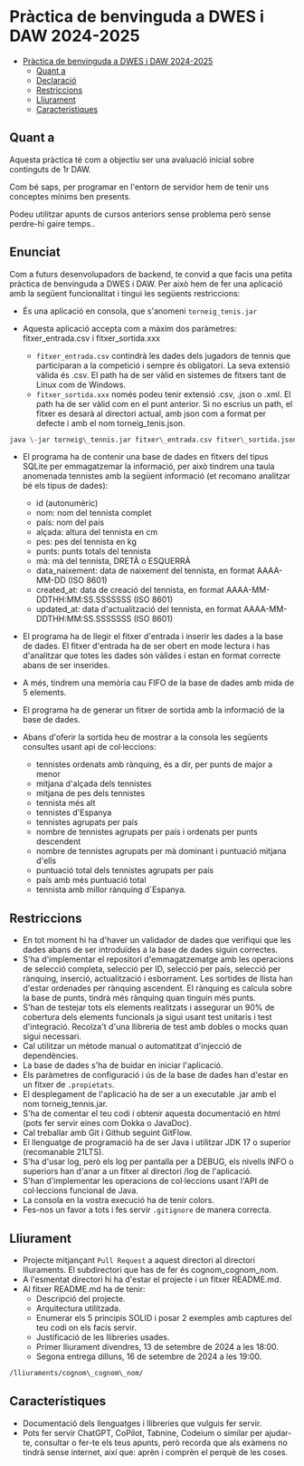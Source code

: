 # Pràctica de benvinguda a DWES i DAW 2024-2025

- [Pràctica de benvinguda a DWES i DAW 2024-2025](#práctica-de-bienvenida-a-dwes-y-daw-2024-2025)
    - [Quant a](#acerca-de)
    - [Declaració](#enunciado)
    - [Restriccions](#restricciones)
    - [Lliurament](#entrega)
    - [Característiques](#recursos)

## **Quant a**

Aquesta pràctica té com a objectiu ser una avaluació inicial sobre continguts de 1r DAW.

Com bé saps, per programar en l'entorn de servidor hem de tenir uns conceptes mínims ben presents.

Podeu utilitzar apunts de cursos anteriors sense problema però sense perdre-hi gaire temps..

## **Enunciat**

Com a futurs desenvolupadors de backend, te convid a que facis una petita pràctica de benvinguda a DWES i DAW. Per això hem de fer una aplicació amb la següent funcionalitat i tingui les següents restriccions:

- És una aplicació en consola, que s'anomeni `torneig_tenis.jar`

- Aquesta aplicació accepta com a màxim dos paràmetres: fitxer\_entrada.csv i fitxer\_sortida.xxx

    - `fitxer_entrada.csv` contindrà les dades dels jugadors de tennis que participaran a la competició i sempre és obligatori. La seva extensió vàlida és .csv. El path ha de ser vàlid en sistemes de fitxers tant de Linux com de Windows.
    - `fitxer_sortida.xxx` només podeu tenir extensió .csv, .json o .xml. El path ha de ser vàlid com en el punt anterior. Si no escrius un path, el fitxer es desarà al directori actual, amb json com a format per defecte i amb el nom torneig\_tenis.json.

```bash
java \-jar torneig\_tennis.jar fitxer\_entrada.csv fitxer\_sortida.json
``` 

- El programa ha de contenir una base de dades en fitxers del tipus SQLite per emmagatzemar la informació, per això tindrem una taula anomenada tennistes amb la següent informació (et recomano analitzar bé els tipus de dades):

    - id (autonumèric)
    - nom: nom del tennista complet
    - país: nom del país
    - alçada: altura del tennista en cm
    - pes: pes del tennista en kg
    - punts: punts totals del tennista
    - mà: mà del tennista, DRETÀ o ESQUERRÀ
    - data\_naixement: data de naixement del tennista, en format AAAA-MM-DD (ISO 8601\)
    - created\_at: data de creació del tennista, en format AAAA-MM-DDTHH:MM:SS.SSSSSSS (ISO 8601\)
    - updated\_at: data d'actualització del tennista, en format AAAA-MM-DDTHH:MM:SS.SSSSSSS (ISO 8601\)


- El programa ha de llegir el fitxer d'entrada i inserir les dades a la base de dades. El fitxer d'entrada ha de ser obert en mode lectura i has d'analitzar que totes les dades són vàlides i estan en format correcte abans de ser inserides.

- A més, tindrem una memòria cau FIFO de la base de dades amb mida de 5 elements.

- El programa ha de generar un fitxer de sortida amb la informació de la base de dades.

- Abans d'oferir la sortida heu de mostrar a la consola les següents consultes usant api de col·leccions:

    - tennistes ordenats amb rànquing, és a dir, per punts de major a menor
    - mitjana d'alçada dels tennistes
    - mitjana de pes dels tennistes
    - tennista més alt
    - tennistes d'Espanya
    - tennistes agrupats per país
    - nombre de tennistes agrupats per país i ordenats per punts descendent
    - nombre de tennistes agrupats per mà dominant i puntuació mitjana d'ells
    - puntuació total dels tennistes agrupats per país
    - país amb més puntuació total
    - tennista amb millor rànquing d´Espanya.

## **Restriccions**

- En tot moment hi ha d'haver un validador de dades que verifiqui que les dades abans de ser introduïdes a la base de dades siguin correctes.
- S'ha d'implementar el repositori d'emmagatzematge amb les operacions de selecció completa, selecció per ID, selecció per país, selecció per rànquing, inserció, actualització i esborrament. Les sortides de llista han d'estar ordenades per rànquing ascendent. El rànquing es calcula sobre la base de punts, tindrà més rànquing quan tinguin més punts.
- S'han de testejar tots els elements realitzats i assegurar un 90% de cobertura dels elements funcionals ja sigui usant test unitaris i test d'integració. Recolza't d'una llibreria de test amb dobles o mocks quan sigui necessari.
- Cal utilitzar un mètode manual o automatitzat d'injecció de dependències.
- La base de dades s'ha de buidar en iniciar l'aplicació.
- Els paràmetres de configuració i ús de la base de dades han d'estar en un fitxer de `.propietats`.
- El desplegament de l'aplicació ha de ser a un executable .jar amb el nom torneig\_tennis.jar.
- S'ha de comentar el teu codi i obtenir aquesta documentació en html (pots fer servir eines com Dokka o JavaDoc).
- Cal treballar amb Git i Github seguint GitFlow.
- El llenguatge de programació ha de ser Java i utilitzar JDK 17 o superior (recomanable 21LTS).
- S'ha d'usar log, però els log per pantalla per a DEBUG, els nivells INFO o superiors han d'anar a un fitxer al directori /log de l'aplicació.
- S'han d'implementar les operacions de col·leccions usant l'API de col·leccions funcional de Java.
- La consola en la vostra execució ha de tenir colors.
- Fes-nos un favor a tots i fes servir `.gitignore` de manera correcta.

## **Lliurament**

- Projecte mitjançant `Pull Request` a aquest directori al directori lliuraments. El subdirectori que has de fer és cognom\_cognom\_nom.
- A l'esmentat directori hi ha d'estar el projecte i un fitxer README.md.
- Al fitxer README.md ha de tenir:
    - Descripció del projecte.
    - Arquitectura utilitzada.
    - Enumerar els 5 principis SOLID i posar 2 exemples amb captures del teu codi on els facis servir.
    - Justificació de les llibreries usades.
    - Primer lliurament divendres, 13 de setembre de 2024 a les 18:00.
    - Segona entrega dilluns, 16 de setembre de 2024 a les 19:00.

```bash
/lliuraments/cognom\_cognom\_nom/
```

## **Característiques**

- Documentació dels llenguatges i llibreries que vulguis fer servir.
- Pots fer servir ChatGPT, CoPilot, Tabnine, Codeium o similar per ajudar-te, consultar o fer-te els teus apunts, però recorda que als exàmens no tindrà sense internet, així que: aprèn i comprèn el perquè de les coses.
